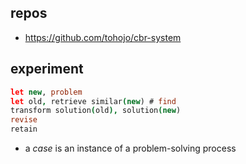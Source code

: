 
## repos

- https://github.com/tohojo/cbr-system

## experiment

```coffee
let new, problem
let old, retrieve similar(new) # find
transform solution(old), solution(new)
revise
retain
```

- a _case_ is an instance of a problem-solving process
